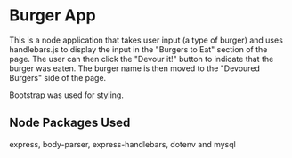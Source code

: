 # Burger App
This is a node application that takes user input (a type of burger) and uses handlebars.js to display the input in the "Burgers to Eat" section of the page. The user can then click the "Devour it!" button to indicate that the burger was eaten. The burger name is then moved to the "Devoured Burgers" side of the page.

Bootstrap was used for styling.

## Node Packages Used
express, body-parser, express-handlebars, dotenv and mysql 
